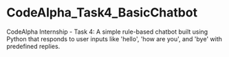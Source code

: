 # CodeAlpha_Task4_BasicChatbot
CodeAlpha Internship - Task 4: A simple rule-based chatbot built using Python that responds to user inputs like 'hello', 'how are you', and 'bye' with predefined replies.

